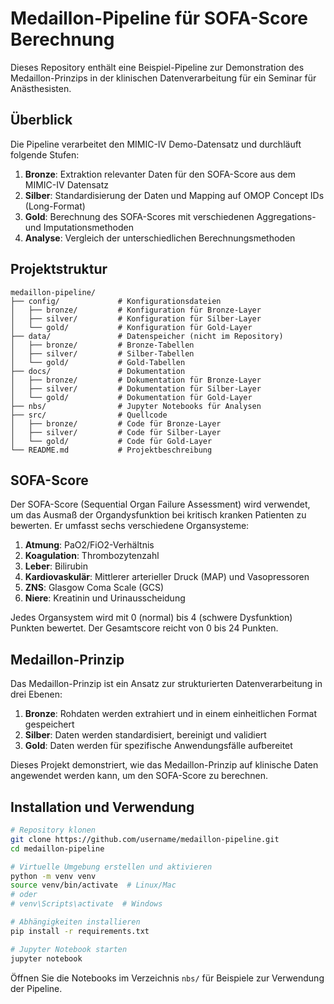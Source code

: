 # Medaillon-Pipeline für SOFA-Score Berechnung

Dieses Repository enthält eine Beispiel-Pipeline zur Demonstration des Medaillon-Prinzips in der klinischen Datenverarbeitung für ein Seminar für Anästhesisten.

## Überblick

Die Pipeline verarbeitet den MIMIC-IV Demo-Datensatz und durchläuft folgende Stufen:

1. **Bronze**: Extraktion relevanter Daten für den SOFA-Score aus dem MIMIC-IV Datensatz
2. **Silber**: Standardisierung der Daten und Mapping auf OMOP Concept IDs (Long-Format)
3. **Gold**: Berechnung des SOFA-Scores mit verschiedenen Aggregations- und Imputationsmethoden
4. **Analyse**: Vergleich der unterschiedlichen Berechnungsmethoden

## Projektstruktur

```
medaillon-pipeline/
├── config/             # Konfigurationsdateien
│   ├── bronze/         # Konfiguration für Bronze-Layer
│   ├── silver/         # Konfiguration für Silber-Layer
│   └── gold/           # Konfiguration für Gold-Layer
├── data/               # Datenspeicher (nicht im Repository)
│   ├── bronze/         # Bronze-Tabellen
│   ├── silver/         # Silber-Tabellen
│   └── gold/           # Gold-Tabellen
├── docs/               # Dokumentation
│   ├── bronze/         # Dokumentation für Bronze-Layer
│   ├── silver/         # Dokumentation für Silber-Layer
│   └── gold/           # Dokumentation für Gold-Layer
├── nbs/                # Jupyter Notebooks für Analysen
├── src/                # Quellcode
│   ├── bronze/         # Code für Bronze-Layer
│   ├── silver/         # Code für Silber-Layer
│   └── gold/           # Code für Gold-Layer
└── README.md           # Projektbeschreibung
```

## SOFA-Score

Der SOFA-Score (Sequential Organ Failure Assessment) wird verwendet, um das Ausmaß der Organdysfunktion bei kritisch kranken Patienten zu bewerten. Er umfasst sechs verschiedene Organsysteme:

1. **Atmung**: PaO2/FiO2-Verhältnis
2. **Koagulation**: Thrombozytenzahl
3. **Leber**: Bilirubin
4. **Kardiovaskulär**: Mittlerer arterieller Druck (MAP) und Vasopressoren
5. **ZNS**: Glasgow Coma Scale (GCS)
6. **Niere**: Kreatinin und Urinausscheidung

Jedes Organsystem wird mit 0 (normal) bis 4 (schwere Dysfunktion) Punkten bewertet. Der Gesamtscore reicht von 0 bis 24 Punkten.

## Medaillon-Prinzip

Das Medaillon-Prinzip ist ein Ansatz zur strukturierten Datenverarbeitung in drei Ebenen:

1. **Bronze**: Rohdaten werden extrahiert und in einem einheitlichen Format gespeichert
2. **Silber**: Daten werden standardisiert, bereinigt und validiert
3. **Gold**: Daten werden für spezifische Anwendungsfälle aufbereitet

Dieses Projekt demonstriert, wie das Medaillon-Prinzip auf klinische Daten angewendet werden kann, um den SOFA-Score zu berechnen.

## Installation und Verwendung

```bash
# Repository klonen
git clone https://github.com/username/medaillon-pipeline.git
cd medaillon-pipeline

# Virtuelle Umgebung erstellen und aktivieren
python -m venv venv
source venv/bin/activate  # Linux/Mac
# oder
# venv\Scripts\activate  # Windows

# Abhängigkeiten installieren
pip install -r requirements.txt

# Jupyter Notebook starten
jupyter notebook
```

Öffnen Sie die Notebooks im Verzeichnis `nbs/` für Beispiele zur Verwendung der Pipeline.
